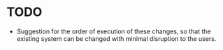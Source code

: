 
# TODO

* Suggestion for the order of execution of these changes, so that the existing system can be changed with minimal disruption to the users.